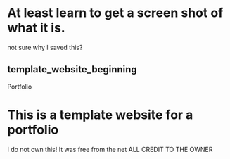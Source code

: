 # At least learn to get a screen shot of what it is.

not sure why I saved this?

## template_website_beginning
Portfolio
# This is a template website for a portfolio

I do not own this! 
It was free from the net
ALL CREDIT TO THE OWNER
